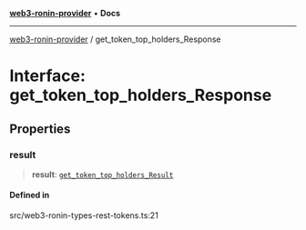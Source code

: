 [**web3-ronin-provider**](../README.md) • **Docs**

***

[web3-ronin-provider](../globals.md) / get\_token\_top\_holders\_Response

# Interface: get\_token\_top\_holders\_Response

## Properties

### result

> **result**: [`get_token_top_holders_Result`](get_token_top_holders_Result.md)

#### Defined in

src/web3-ronin-types-rest-tokens.ts:21
